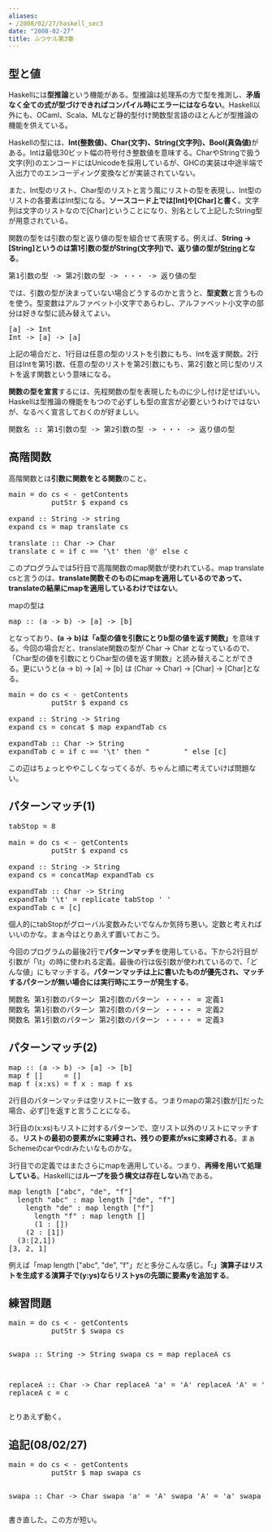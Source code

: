 ```yaml
---
aliases:
- /2008/02/27/haskell_sec3
date: "2008-02-27"
title: ふつケル第3章
---
```

<h2>型と値</h2>
Haskellには<strong>型推論</strong>という機能がある。型推論は処理系の方で型を推測し、<strong>矛盾なく全ての式が型づけできればコンパイル時にエラーにはならない</strong>。Haskell以外にも、OCaml、Scala、MLなど静的型付け関数型言語のほとんどが型推論の機能を供えている。

Haskellの型には、<strong>Int(整数値)、Char(文字)、String(文字列)、Bool(真偽値)</strong>がある。Intは最低30ビット幅の符号付き整数値を意味する。CharやStringで扱う文字(列)のエンコードにはUnicodeを採用しているが、GHCの実装は中途半端で入出力でのエンコーディング変換などが実装されていない。

また、Int型のリスト、Char型のリストと言う風にリストの型を表現し、Int型のリストの各要素はInt型になる。<strong>ソースコード上では[Int]や[Char]と書く</strong>。文字列は文字のリストなので[Char]ということになり、別名として上記したString型が用意されている。

関数の型をは引数の型と返り値の型を組合せて表現する。例えば、<strong>String -> [String]というのは第1引数の型がString(文字列)で、返り値の型が[String](文字列のリスト)となる</strong>。

<pre lang="haskell">
第1引数の型 -> 第2引数の型 -> ・・・ -> 返り値の型
</pre>

では、引数の型が決まっていない場合どうするのかと言うと、<strong>型変数</strong>と言うものを使う。型変数はアルファベット小文字であらわし、アルファベット小文字の部分は好きな型に読み替えてよい。

<pre lang="haskell">
[a] -> Int
Int -> [a] -> [a]
</pre>

上記の場合だと、1行目は任意の型のリストを引数にもち、Intを返す関数。2行目はIntを第1引数、任意の型のリストを第2引数にもち、第2引数と同じ型のリストを返す関数という意味になる。

<strong>関数の型を宣言</strong>するには、先程関数の型を表現したものに少し付け足せばいい。Haskellは型推論の機能をもつので必ずしも型の宣言が必要というわけではないが、なるべく宣言しておくのが好ましい。

<pre lang="haskell">
関数名 :: 第1引数の型 -> 第2引数の型 -> ・・・ -> 返り値の型
</pre>

<h2>高階関数</h2>
高階関数とは<strong>引数に関数をとる関数</strong>のこと。

<pre lang="haskell">
main = do cs < - getContents
          putStr $ expand cs

expand :: String -> string
expand cs = map translate cs

translate :: Char -> Char
translate c = if c == '\t' then '@' else c
</pre>

このプログラムでは5行目で高階関数のmap関数が使われている。map translate csと言うのは、<strong>translate関数そのものにmapを適用しているのであって、translateの結果にmapを適用しているわけではない</strong>。

mapの型は
<pre lang="haskell">
map :: (a -> b) -> [a] -> [b]
</pre>
となっており、<strong>(a -> b)は「a型の値を引数にとりb型の値を返す関数」</strong>を意味する。今回の場合だと、translate関数の型が Char -> Char となっているので、「Char型の値を引数にとりChar型の値を返す関数」と読み替えることができる。更にいうと(a -> b) -> [a] -> [b] は (Char -> Char) -> [Char] -> [Char]となる。

<pre lang="haskell">
main = do cs < - getContents
          putStr $ expand cs

expand :: String -> String
expand cs = concat $ map expandTab cs

expandTab :: Char -> String
expandTab c = if c == '\t' then "        " else [c]
</pre>

この辺はちょっとややこしくなってくるが、ちゃんと順に考えていけば問題ない。

<h2>パターンマッチ(1)</h2>

<pre lang="haskell">
tabStop = 8

main = do cs < - getContents
          putStr $ expand cs

expand :: String -> String
expand cs = concatMap expandTab cs

expandTab :: Char -> String
expandTab '\t' = replicate tabStop ' '
expandTab c = [c]
</pre>

個人的にtabStopがグローバル変数みたいでなんか気持ち悪い。定数と考えればいいのかな。まぁ今はとりあえず置いておこう。

今回のプログラムの最後2行で<strong>パターンマッチ</strong>を使用している。下から2行目が引数が「\t」の時に使われる定義。最後の行は仮引数が使われているので、「どんな値」にもマッチする。<strong>パターンマッチは上に書いたものが優先され、マッチするパターンが無い場合には実行時にエラーが発生する</strong>。

<pre lang="haskell">
関数名 第1引数のパターン 第2引数のパターン ・・・・ = 定義1
関数名 第1引数のパターン 第2引数のパターン ・・・・ = 定義2
関数名 第1引数のパターン 第2引数のパターン ・・・・ = 定義3
</pre>

<h2>パターンマッチ(2)</h2>
<pre lang="haskell">
map :: (a -> b) -> [a] -> [b]
map f []     = []
map f (x:xs) = f x : map f xs
</pre>

2行目のパターンマッチは空リストに一致する。つまりmapの第2引数が[]だった場合、必ず[]を返すと言うことになる。

3行目の(x:xs)もリストに対するパターンで、空リスト以外のリストにマッチする。<strong>リストの最初の要素がxに束縛され、残りの要素がxsに束縛される</strong>。まぁSchemeのcarやcdrみたいなものかな。

3行目での定義ではまたさらにmapを適用している。つまり、<strong>再帰を用いて処理している</strong>。Haskellには<strong>ループを扱う構文は存在しない</strong>為である。

<pre lang="haskell">
map length ["abc", "de", "f"]
  length "abc" : map length ["de", "f"]
    length "de" : map length ["f"]
      length "f" : map length []
      (1 : [])
    (2 : [1])
  (3:[2,1])
[3, 2, 1]
</pre>

例えば「map length ["abc", "de", "f"」だと多分こんな感じ。<strong>「:」演算子はリストを生成する演算子で(y:ys)ならリストysの先頭に要素yを追加する</strong>。

<h2>練習問題</h2>
<pre lang="haskell">
main = do cs < - getContents
          putStr $ swapa cs

swapa :: String -> String
swapa cs = map replaceA cs

replaceA :: Char -> Char
replaceA 'a' = 'A'
replaceA 'A' = 'a'
replaceA c = c
</pre>

とりあえず動く。

<h2>追記(08/02/27)</h2>
<pre lang="haskell">
main = do cs < - getContents
          putStr $ map swapa cs

swapa :: Char -> Char
swapa 'a' = 'A'
swapa 'A' = 'a'
swapa c = c
</pre>

書き直した。この方が短い。